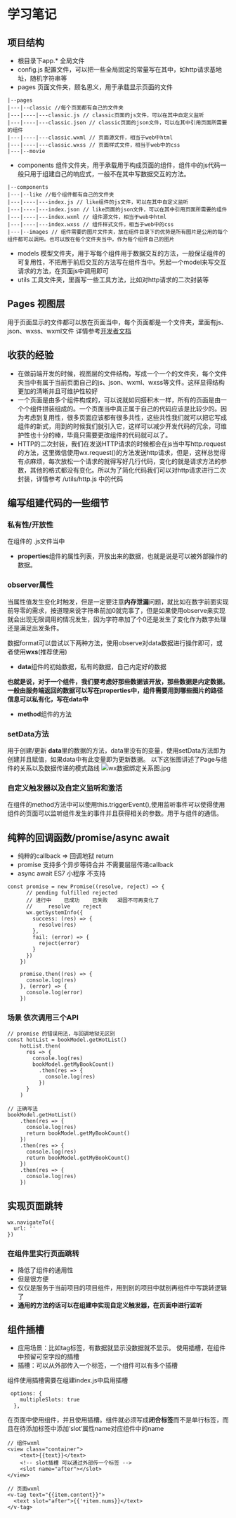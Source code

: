 # 学习笔记

## 项目结构
- 根目录下app.* 全局文件
- config.js 配置文件，可以把一些全局固定的常量写在其中，如http请求基地址，随机字符串等
- pages 页面文件夹，顾名思义，用于承载显示页面的文件

```
|--pages
|---|--classic //每个页面都有自己的文件夹
|---|----|---classic.js // classic页面的js文件，可以在其中自定义监听
|---|----|---classic.json // classic页面的json文件，可以在其中引用页面所需要的组件
|---|----|---classic.wxml // 页面源文件，相当于web中html
|---|----|---classic.wxss // 页面样式文件，相当于web中的css
|---|--movie
```

- components 组件文件夹，用于承载用于构成页面的组件，组件中的js代码一般只用于组建自己的响应式，一般不在其中写数据交互的方法。
```
|--components
|---|--like //每个组件都有自己的文件夹
|---|----|---index.js // like组件的js文件，可以在其中自定义监听
|---|----|---index.json // like页面的json文件，可以在其中引用页面所需要的组件
|---|----|---index.wxml // 组件源文件，相当于web中html
|---|----|---index.wxss // 组件样式文件，相当于web中的css
|---|--images // 组件需要的图片文件夹，放在组件目录下的优势是所有图片是公用的每个组件都可以调用。也可以放在每个文件夹当中，作为每个组件自己的图片
```
- models 模型文件夹，用于写每个组件用于数据交互的方法，一般保证组件的可复用性，不把用于前后交互的方法写在组件当中。另起一个model来写交互请求的方法，在页面js中调用即可
- utils 工具文件夹，里面写一些工具方法，比如对http请求的二次封装等

## Pages 视图层
用于页面显示的文件都可以放在页面当中，每个页面都是一个文件夹，里面有js、json、wxss、wxml文件
详情参考[开发者文档](https://developers.weixin.qq.com/miniprogram/dev/framework/custom-component/component.html)

## 收获的经验
- 在做前端开发的时候，视图层的文件结构，写成一个一个的文件夹，每个文件夹当中有属于当前页面自己的js、json、wxml、wxss等文件。这样显得结构更加的清晰并且可维护性较好
- 一个页面是由多个组件构成的，可以说就如同搭积木一样，所有的页面是由一个个组件拼装组成的。一个页面当中真正属于自己的代码应该是比较少的。因为考虑到复用性，很多页面应该都有很多共性，这些共性我们就可以把它写成组件的新式，用到的时候我们就引入它，这样可以减少开发代码的冗余，可维护性也十分的棒，毕竟只需要更改组件的代码就可以了。
- HTTP的二次封装，我们在发送HTTP请求的时候都会在js当中写http.request的方法，这里微信使用wx.request()的方法发送http请求，但是，这样总觉得有点麻烦，每次放松一个请求的就得写好几行代码，变化的就是请求方法的参数，其他的格式都没有变化。所以为了简化代码我们可以对http请求进行二次封装，详情参考 /utils/http.js 中的代码

## 编写组建代码的一些细节
### 私有性/开放性
在组件的 .js文件当中 
- **properties**组件的属性列表，开放出来的数据，也就是说是可以被外部操作的数据。
### observer属性
当属性值发生变化时触发，但是一定要注意**内存泄漏**问题，就比如在数字前面实现前导零的需求，按道理来说字符串前加0就完事了，但是如果使用observe来实现就会出现无限调用的情况发生，因为字符串加了个0还是发生了变化作为数字处理还是满足出发条件。

数据format可以尝试以下两种方法，使用observe对data数据进行操作即可，或者使用**wxs**(推荐使用)

- **data**组件的初始数据，私有的数据，自己内定好的数据

**也就是说，对于一个组件，我们要考虑好那些数据该开放，那些数据是内定数据。一般由服务端返回的数据可以写在properties中，组件需要用到哪些图片的路径信息可以私有化，写在data中**
- **method**组件的方法

### setData方法
用于创建/更新 **data**里的数据的方法，data里没有的变量，使用setData方法即为创建并且赋值，如果data中有此变量即为更新数据。
以下这张图讲述了Page与组件的关系以及数据传递的模式路线
![wx数据绑定关系图.jpg](https://i.loli.net/2020/01/18/slck7h9Dpbvo4dM.png)


### 自定义触发器以及自定义监听和激活
在组件的method方法中可以使用this.triggerEvent(),使用监听事件可以使得使用组件的页面可以监听组件发生的事件并且获得相关的参数。用于与组件的通信。

## 纯粹的回调函数/promise/async await

- 纯粹的callback => 回调地狱 return
- promise  支持多个异步等待合并 不需要层层传递callback
- async await ES7 小程序 不支持

```
const promise = new Promise((resolve, reject) => {
      // pending fulfilled rejected
      // 进行中    已成功    已失败   凝固不可再变化了
      //     resolve    reject
      wx.getSystemInfo({
        success: (res) => {
          resolve(res)
        },
        fail: (error) => {
          reject(error)
        }
      })
    })

    promise.then((res) => {
      console.log(res)
    }, (error) => {
      console.log(error)
    })
```

### 场景 依次调用三个API
```
// promise 的错误用法，与回调地狱无区别
const hotList = bookModel.getHotList()
    hotList.then(
      res => {
        console.log(res)
        bookModel.getMyBookCount()
          .then(res => {
            console.log(res)
          })
      }
    )

// 正确写法
bookModel.getHotList()
    .then(res => {
      console.log(res)
      return bookModel.getMyBookCount()
    })
    .then(res => {
      console.log(res)
      return bookModel.getMyBookCount()
    })
    .then(res => {
      console.log(res)
    })
```

## 实现页面跳转
```
wx.navigateTo({
  url: ''
})
```
### 在组件里实行页面跳转
- 降低了组件的通用性
- 但是很方便
- 仅仅是服务于当前项目的项目组件，用到别的项目中就别再组件中写跳转逻辑了
- **通用的方法的话可以在组建中实现自定义触发器，在页面中进行监听**

## 组件插槽 <slot>
- 应用场景：比如tag标签，有数据就显示没数据就不显示。
使用插槽，在组件中预留可空字段的插槽
- 插槽：可以从外部传入一个标签，一个组件可以有多个插槽

组件使用插槽需要在组建index.js中启用插槽
```
 options: {
    multipleSlots: true
  },
```
在页面中使用组件，并且使用插槽。组件就必须写成**闭合标签**而不是单行标签，而且在待添加标签中添加‘slot’属性name对应组件中的name
```
// 组件wxml
<view class="container">
    <text>{{text}}</text>
    <!-- slot插槽 可以通过外部传一个标签 -->
    <slot name="after"></slot>
</view>

// 页面wxml
<v-tag text="{{item.content}}">
  <text slot="after">{{'+item.nums}}</text>
</v-tag>
```